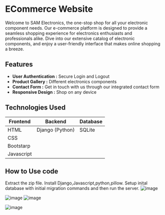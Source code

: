 # ECommerce Website
Welcome to SAM Electronics, the one-stop shop for all your electronic component needs. Our e-commerce platform is designed to provide a seamless shopping experience for electronics enthusiasts and professionals alike. Dive into our extensive catalog of electronic components, and enjoy a user-friendly interface that makes online shopping a breeze.
## Features
- **User Authentication :** Secure Login and Logout
- **Product Gallery :** Different electronics components
- **Contact Form :** Get in touch with us through our integrated contact form
- **Responsive Design :** Shop on any device
## Technologies Used
| Frontend     | Backend          | Database |
| ------------ | -------------    | -------- |
| HTML         | Django (Python)  | SQLite   |
| CSS          |                  |          |
| Bootstarp    |                  |          |
| Javascript   |                  |          |



## How to Use code
Extract the zip file. Install Django,Javascript,python,pillow. Setup inital database with initial migration commands and then run the server.
![image](https://github.com/Shreesanyog/Ecommerce_Website/assets/166977453/00aed4bf-40fc-44a6-80f8-02477d9c3c66)

![image](https://github.com/Shreesanyog/Ecommerce_Website/assets/166977453/fd146c2b-3f69-4616-add5-5856243def59)
![image](https://github.com/Shreesanyog/Ecommerce_Website/assets/166977453/db694730-120f-43a2-b9de-bd402a0770fe)

![image](https://github.com/Shreesanyog/Ecommerce_Website/assets/166977453/ab517bff-e4b4-4519-9afc-6c14a73de3de)

